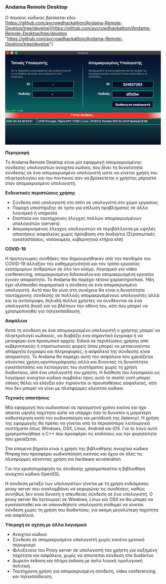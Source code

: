 ### Andama Remote Desktop
Ο πηγαίος κώδικας βρίσκεται εδώ: [https://github.com/avcrowdhackathon/Andama-Remote-Desktop/tree/develop](https://github.com/avcrowdhackathon/Andama-Remote-Desktop/tree/develop "https://github.com/avcrowdhackathon/Andama-Remote-Desktop/tree/develop")

![Screenshot of Andama](https://github.com/avcrowdhackathon/YiannisBourkelis/blob/master/andama-screenshot-gr.png)

**Περιγραφή**

Το Andama Remote Desktop είναι μία εφαρμογή απομακρυσμένης σύνδεσης υπολογιστών ανοιχτού κώδικα, που δίνει τη δυνατότητα σύνδεσης σε ένα απομακρυσμένο υπολογιστή ώστε να γίνεται χρήση του πληκτρολογίου και του ποντικιού σαν να βρίσκετεται ο χρήστης μπροστά στον απομακρυσμένο υπολογιστή. 

**Ενδεικτικές περιπτώσεις χρήσης**

- Σύνδεση από υπολογιστή στο σπίτι σε υπολογιστή στο χώρο εργασίας 
- Παροχή υποστήριξης σε τρίτο για επίλυση προβλήματος σε άλλο λογισμικό ή υπηρεσία
- Εποπτεία και ταυτόχρονος έλεγχος πολλών απομακρυσμένων υπολογιστών (servers)
- Απομακρυσμένος έλεγχος υπολογιστών σε περιβάλλοντα με υψηλές απαιτήσεις ασφαλείας χωρίς πρόσβαση στο διαδύκτιο (Στρατιωτικές εγκαταστάσεις, νοσοκομεία, κυβερνητικά κτήρια κλπ)

**COVID-19**

Η προτογνωρες συνθήκες που δημιουργήθηκαν από την πανδημία του COVID-19 άλλαξαν την καθημερηνότητά και τον τρόπο εργασίας εκατομυρίων ανθρώπων σε όλο τον κόσμο. Λογισμικά για video conferencing, απομακρυσμένη διδασκαλία και απομακρυσμένη εργασία έγιναν  απαραίτητα. Το Andama θα παρέχει τέτοια χαρακτηριστικά. Ήδη έχει υλοποιηθεί πειραματικά η σύνδεση σε ένα απομακρυσμένο υπολογιστή. Αυτό που θα γίνει στη συνέχεια θα είναι η δυνατότητα ταυτόχρονης σύνδεσης σε πολλούς απομακρυσμένους υπολογιστές αλλά και το αντίστροφο, δηλαδή πολλοί χρήστες να συνδέονται σε ένα υπολογιστή (host) και να βλέπουν την οθόνη του, κάτι που μπορεί να χρησιμοποιηθεί για τηλεεκπαίδευση. 

**Ασφάλεια**

Κατά τη σύνδεση σε ένα απομακρυσμένο υπολογιστή ο χρήστης μπορεί να πληκτρολογεί κωδικούς, να διαβάζει ένα σημαντικό έγγραφο ή να μεταφέρει ένα προσωπικό αρχείο. Ειδικά σε περιπτώσεις χρήσης από κυβερνητικούς ή στρατιωτικούς φορείς όπου μπορεί να μετακινούνται απόρρητα έγγραφα και πληροφορίες, η ασφάλεια της σύνδεσης είναι απαραίτητη. Το Andama θα παρέχει αυτή την ασφάλεια που χρειάζεται κάνοντας χρήση κρυτπογράφησης αλλά και δίνοντας τη δυνατότητα εγκατάστασης και λειτουργίας του συστήματος χωρίς τη χρήση διαδικτύου, από ένα υπολογιστή του χρήστη. Η διάθεση του λογισμικού ως λογισμικό ανοιχτού κώδικα συμβάλει προς αυτό το σκοπό γιατί μπορεί όποιος θέλει να ελέγξει εάν τηρούνται οι προυποθέσεις ασφαλείας, κάτι που δεν μπορεί να γίνει με πλατφόρμες κλειστού κώδικα.


**Τεχνικές απαιτήσεις**

Μία εφαρμογή που κωδικοποιεί σε πραγματικό χρόνο εικόνα και ήχο απαιτεί υψηλή ταχύτητα ώστε να υπάρχει όσο το δυνατόν η μικρότερη καθυστέρηση κατά την κωδικοποίηση και μετάδοσή της (latency). Η χρήση της εφαρμογής θα πρέπει να γίνεται από τα περισσότερα λειτουργικά συστήματα όπως Windows, OSX, Linux, Android και iOS.
Για το λόγο αυτό χρησιμοποιήθηκε η C++ που προσφέρει τις επιδόσεις και την φορητότητα που χρειάζεται.

Στα επόμενα βήματα είναι η χρήση της βιβλιοθήκης ανοιχτού κώδικα ffmpeg που προσφέρει κωδικοποίηση εικόνας και ήχου σε όλες τις πλατφόρμες κάνοντας χρήση και hardware acceleration.

Για την κρυποτγράφηση τις σύνδεσης χρησιμοποιείται η βιβλιοθήκη ανοιχτού κώδικα OpenSSL

Η σύνδεση μεταξύ των υπολογιστών γίνεται με τη χρήση ενδιάμεσου proxy server που αναλαμβάνει να γεφυρώνει τις συνδέσεις, καθώς συνήθως δεν είναι δυνατή η απευθείας σύνδεση σε ένα υπολογιστή. Ο proxy server θα λειτουργεί σε Windows, Linux και OSX κα θα μπορεί να εγκατασταθεί και σε οποιονδήποτε υπολογιστή επιθυμεί να γίνεται σύνδεση χωρίς τη χρήση του διαδικτύου, για ακόμη μεγαλύτερη ταχύτητα και ασφάλεια.


**Υπεροχή σε σχέση με άλλα λογισμικά**

- Ανοιχτού κώδικα
- Σύνδεση σε απομακρυσμένο υπολογιστή χωρίς κανένα χρονικό περιορισμό
- Φιλοξενεία του Proxy server σε υπολογιστή του χρήστη για αυξημένη ταχύτητα και ασφάλεια, χωρίς να απαιτείται σύνδεση στο διαδίκτυο
- Δωρεάν έκδοση και πλήρη έκδοση με πολύ λογική τιμολογιακή πολιτική.
- Ταυτόχρονη χρήση για απομακρυσμένη σύνδεση, video conferencing και τηλεκπαίδευση.

